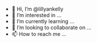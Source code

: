 - 👋 Hi, I’m @lillyankelly
- 👀 I’m interested in ...
- 🌱 I’m currently learning ...
- 💞️ I’m looking to collaborate on ...
- 📫 How to reach me ...

<!---
lillyankelly/lillyankelly is a ✨ special ✨ repository because its `README.md` (this file) appears on your GitHub profile.
You can click the Preview link to take a look at your changes.
--->
